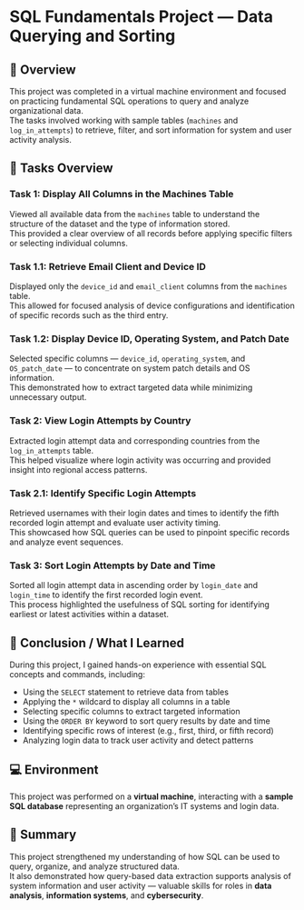 # SQL Fundamentals Project — Data Querying and Sorting

## 📘 Overview
This project was completed in a virtual machine environment and focused on practicing fundamental SQL operations to query and analyze organizational data.  
The tasks involved working with sample tables (`machines` and `log_in_attempts`) to retrieve, filter, and sort information for system and user activity analysis.



## 🧩 Tasks Overview

### Task 1: Display All Columns in the Machines Table
Viewed all available data from the `machines` table to understand the structure of the dataset and the type of information stored.  
This provided a clear overview of all records before applying specific filters or selecting individual columns.



### Task 1.1: Retrieve Email Client and Device ID
Displayed only the `device_id` and `email_client` columns from the `machines` table.  
This allowed for focused analysis of device configurations and identification of specific records such as the third entry.



### Task 1.2: Display Device ID, Operating System, and Patch Date
Selected specific columns — `device_id`, `operating_system`, and `OS_patch_date` — to concentrate on system patch details and OS information.  
This demonstrated how to extract targeted data while minimizing unnecessary output.



### Task 2: View Login Attempts by Country
Extracted login attempt data and corresponding countries from the `log_in_attempts` table.  
This helped visualize where login activity was occurring and provided insight into regional access patterns.



### Task 2.1: Identify Specific Login Attempts
Retrieved usernames with their login dates and times to identify the fifth recorded login attempt and evaluate user activity timing.  
This showcased how SQL queries can be used to pinpoint specific records and analyze event sequences.



### Task 3: Sort Login Attempts by Date and Time
Sorted all login attempt data in ascending order by `login_date` and `login_time` to identify the first recorded login event.  
This process highlighted the usefulness of SQL sorting for identifying earliest or latest activities within a dataset.



## 🧠 Conclusion / What I Learned
During this project, I gained hands-on experience with essential SQL concepts and commands, including:

- Using the `SELECT` statement to retrieve data from tables  
- Applying the `*` wildcard to display all columns in a table  
- Selecting specific columns to extract targeted information  
- Using the `ORDER BY` keyword to sort query results by date and time  
- Identifying specific rows of interest (e.g., first, third, or fifth record)  
- Analyzing login data to track user activity and detect patterns  



## 💻 Environment
This project was performed on a **virtual machine**, interacting with a **sample SQL database** representing an organization’s IT systems and login data.



## 📁 Summary
This project strengthened my understanding of how SQL can be used to query, organize, and analyze structured data.  
It also demonstrated how query-based data extraction supports analysis of system information and user activity — valuable skills for roles in **data analysis**, **information systems**, and **cybersecurity**.
